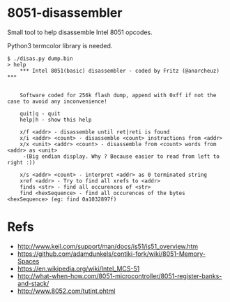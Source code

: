 # 8051-disassembler

Small tool to help disassemble Intel 8051 opcodes.

Python3 termcolor library is needed. 

```
$ ./disas.py dump.bin
> help
	*** Intel 8051(basic) disassembler - coded by Fritz (@anarcheuz) ***


	Software coded for 256k flash dump, append with 0xff if not the case to avoid any inconvenience! 

	quit|q - quit
	help|h - show this help

	x/f <addr> - disassemble until ret|reti is found
	x/i <addr> <count> - disassemble <count> instructions from <addr>
	x/x <unit> <addr> <count> - disassemble from <count> words from <addr> as <unit>
	 -(Big endian display. Why ? Because easier to read from left to right :))

	x/s <addr> <count> - interpret <addr> as 0 terminated string
	xref <addr> - Try to find all xrefs to <addr>
	finds <str> - find all occurences of <str>
	find <hexSequence> - find all occurences of the bytes <hexSequence> (eg: find 0a1032897f)
```

# Refs
* http://www.keil.com/support/man/docs/is51/is51_overview.htm
* https://github.com/adamdunkels/contiki-fork/wiki/8051-Memory-Spaces
* https://en.wikipedia.org/wiki/Intel_MCS-51
* http://what-when-how.com/8051-microcontroller/8051-register-banks-and-stack/
* http://www.8052.com/tutint.phtml
